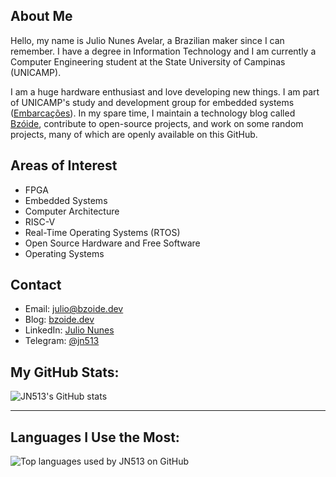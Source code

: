 ## About Me

Hello, my name is Julio Nunes Avelar, a Brazilian maker since I can remember. I have a degree in Information Technology and I am currently a Computer Engineering student at the State University of Campinas (UNICAMP).

I am a huge hardware enthusiast and love developing new things. I am part of UNICAMP's study and development group for embedded systems ([Embarcações](https://embarcacoes.ic.unicamp.br)). In my spare time, I maintain a technology blog called [Bzóide](https://bzoide.dev), contribute to open-source projects, and work on some random projects, many of which are openly available on this GitHub.

## Areas of Interest

- FPGA
- Embedded Systems
- Computer Architecture
- RISC-V
- Real-Time Operating Systems (RTOS)
- Open Source Hardware and Free Software
- Operating Systems

## Contact

- Email: [julio@bzoide.dev](mailto:julio@bzoide.dev)
- Blog: [bzoide.dev](https://bzoide.dev)
- LinkedIn: [Julio Nunes](https://www.linkedin.com/in/julioavelar/)
- Telegram: [@jn513](https://t.me/jn513)

## My GitHub Stats:

![JN513's GitHub stats](https://github-readme-stats.vercel.app/api?username=JN513&show_icons=true&hide_border=true&count_private=true)

---

## Languages I Use the Most:

![Top languages used by JN513 on GitHub](https://github-readme-stats.vercel.app/api/top-langs/?username=JN513&&langs_count=12&count_private=true&layout=compact&hide=Jupyter%20Notebook)

